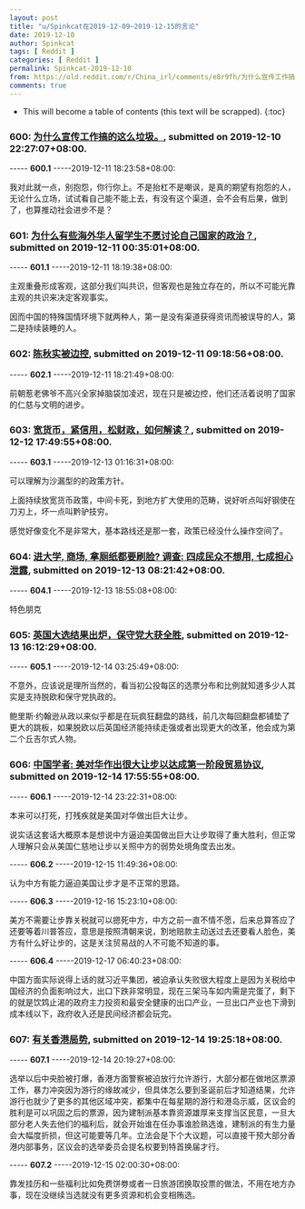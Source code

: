 ```yaml
---
layout: post
title: "u/Spinkcat在2019-12-09~2019-12-15的言论"
date: 2019-12-10
author: Spinkcat
tags: [ Reddit ]
categories: [ Reddit ]
permalink: Spinkcat-2019-12-10
from: https://old.reddit.com/r/China_irl/comments/e8r9fh/为什么宣传工作搞的这么垃圾/
comments: true
---
```


* This will become a table of contents (this text will be scrapped).
{:toc}

### 600: [为什么宣传工作搞的这么垃圾。](https://old.reddit.com/r/China_irl/comments/e8r9fh/为什么宣传工作搞的这么垃圾/), submitted on 2019-12-10 22:27:07+08:00.

----- __600.1__ -----2019-12-11 18:23:58+08:00:

我对此就一点，别抱怨，你行你上。不是抬杠不是嘲讽，是真的期望有抱怨的人，无论什么立场，试试看自己能不能上去，有没有这个渠道，会不会有后果，做到了，也算推动社会进步不是？

### 601: [为什么有些海外华人留学生不愿讨论自己国家的政治？](https://old.reddit.com/r/China_irl/comments/e8sxim/为什么有些海外华人留学生不愿讨论自己国家的政治/), submitted on 2019-12-11 00:35:01+08:00.

----- __601.1__ -----2019-12-11 18:19:38+08:00:

主观重叠形成客观，这部分我们叫共识，但客观也是独立存在的，所以不可能光靠主观的共识来决定客观事实。

因而中国的特殊国情环境下就两种人，第一是没有渠道获得资讯而被误导的人，第二是持续装睡的人。

### 602: [陈秋实被边控](https://old.reddit.com/r/China_irl/comments/e90081/陈秋实被边控/), submitted on 2019-12-11 09:18:56+08:00.

----- __602.1__ -----2019-12-11 18:21:49+08:00:

前朝惹老佛爷不高兴全家掉脑袋加凌迟，现在只是被边控，他们还活着说明了国家的仁慈与文明的进步。

### 603: [宽货币，紧信用，松财政，如何解读？](https://old.reddit.com/r/China_irl/comments/e9lmle/宽货币紧信用松财政如何解读/), submitted on 2019-12-12 17:49:55+08:00.

----- __603.1__ -----2019-12-13 01:16:31+08:00:

可以理解为沙漏型的的政策方针。

上面持续放宽货币政策，中间卡死，到地方扩大使用的范畴，说好听点叫好钢使在刀刃上，坏一点叫黔驴技穷。

感觉好像变化不是非常大，基本路线还是那一套，政策已经没什么操作空间了。

### 604: [进大学, 商场, 拿厕纸都要刷脸? 调查: 四成民众不想用, 七成担心泄露](https://old.reddit.com/r/China_irl/comments/e9w64e/进大学_商场_拿厕纸都要刷脸_调查_四成民众不想用_七成担心泄露/), submitted on 2019-12-13 08:21:42+08:00.

----- __604.1__ -----2019-12-13 18:55:08+08:00:

特色朋克

### 605: [英国大选结果出炉，保守党大获全胜](https://old.reddit.com/r/China_irl/comments/ea19c3/英国大选结果出炉保守党大获全胜/), submitted on 2019-12-13 16:12:29+08:00.

----- __605.1__ -----2019-12-14 03:25:49+08:00:

不意外，应该说是理所当然的，看当初公投每区的选票分布和比例就知道多少人其实是支持脱欧和保守党执政的。

鲍里斯·约翰逊从政以来似乎都是在玩疯狂翻盘的路线，前几次每回翻盘都铺垫了更大的跳板，如果脱欧以后英国经济能持续走强或者出现更大的改革，他会成为第二个丘吉尔式人物。

### 606: [中国学者: 美对华作出很大让步以达成第一阶段贸易协议](https://old.reddit.com/r/China_irl/comments/eahyhb/中国学者_美对华作出很大让步以达成第一阶段贸易协议/), submitted on 2019-12-14 17:55:55+08:00.

----- __606.1__ -----2019-12-14 23:22:31+08:00:

本来可以打死，打残疾就是美国对华做出巨大让步。

说实话这套话大概原本是想说中方逼迫美国做出巨大让步取得了重大胜利，但正常人理解只会从美国仁慈地让步以关照中方的弱势处境角度去出发。

----- __606.2__ -----2019-12-15 11:49:36+08:00:

认为中方有能力逼迫美国让步才是不正常的思路。

----- __606.3__ -----2019-12-16 15:23:10+08:00:

美方不需要让步靠关税就可以摁死中方，中方之前一直不情不愿，后来总算答应了还要等着川普答应，意思是按照清朝来说，割地赔款主动送过去还要看人脸色，美方有什么好让步的，这是关注贸易战的人不可能不知道的事。

----- __606.4__ -----2019-12-17 06:40:23+08:00:

中国方面实际说得上话的就习近平集团，被迫承认失败很大程度上是因为关税给中国经济的负面影响过大，出口下跌非常明显，现在三架马车如内需是完蛋了，剩下的就是饮鸩止渴的政府主力投资和最安全健康的出口产业，一旦出口产业也下滑到成本线以下，政府收入还是民间经济都会玩完。

### 607: [有关香港局势](https://old.reddit.com/r/China_irl/comments/eaink8/有关香港局势/), submitted on 2019-12-14 19:25:18+08:00.

----- __607.1__ -----2019-12-14 20:19:27+08:00:

选举以后中央脸被打爆，香港方面警察被迫放行允许游行，大部分都在做地区票源工作，暴力冲突因为游行的缘故减少，但具体怎么要到圣诞前后才知道结果，允许游行也就少了更多的其他区域冲突，都集中在每星期的游行和港岛示威，区议会的胜利是可以巩固之后的票源，因为建制派基本靠资源雄厚来支撑当区民意，一旦大部分老人失去他们的福利后，就会开始谁在任办事谁脸熟选谁，建制派的有生力量会大幅度折损，但这可能要等几年。立法会是下个大议题，可以直接干预大部分香港内部事务，区议会的选举委员会提名权要到特首换届才行。

----- __607.2__ -----2019-12-15 02:00:30+08:00:

靠发挂历和一些福利比如免费饼劵或者一日旅游团换取投票的做法，不用在地方办事，现在没继续当选就没有更多资源和机会变相贿选。

